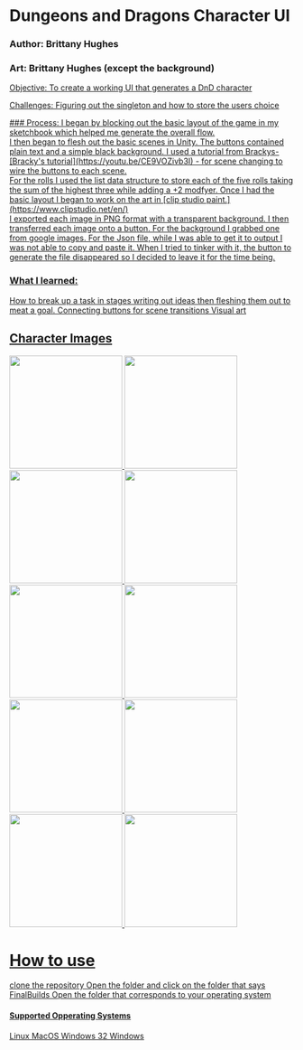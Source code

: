 # Dungeons and Dragons Character UI
### Author: Brittany Hughes 
### Art: Brittany Hughes (except the background)
<u>
Objective: To create a working UI that generates a DnD character

Challenges: Figuring out the singleton and how to store the users choice

<u>
### Process:  
I began by blocking out the basic layout of the game in my sketchbook which helped me generate the overall flow. <br> I then began to flesh out the basic scenes in Unity. The buttons contained plain text and a simple black background. I used a tutorial from Brackys- [Bracky's tutorial](https://youtu.be/CE9VOZivb3I) - for scene changing to wire the buttons to each scene. <br> For the rolls I used the list data structure to store each of the five rolls taking the sum of the highest three while adding a +2 modfyer. Once I had the basic layout I began to work on the art in [clip studio paint.](https://www.clipstudio.net/en/)<br> I exported each image in PNG format with a transparent background. I then transferred each image onto a button. For the background I grabbed one from google images. For the Json file, while I was able to get it to output I was not able to copy and paste it. When I tried to tinker with it, the button to generate the file disappeared so I decided to leave it for the time being.

### What I learned: 
How to break up a task in stages writing out ideas then fleshing them out to meat a goal. 
Connecting buttons for scene transitions
Visual art 

## Character Images
<img src = "https://github.com/B-Nicole/Unity_UI/assets/43286085/2098d182-e6f0-4826-9151-a6a82a78e4f6" width="200" height="200">
<img src = "https://github.com/B-Nicole/Unity_UI/assets/43286085/e45309bb-2302-47c2-9ce0-b89dada74dc6" width="200" height="200">
<img src = "https://github.com/B-Nicole/Unity_UI/assets/43286085/cb09f829-6208-489e-9a3b-718960457619" width="200" height="200">
<img src = "https://github.com/B-Nicole/Unity_UI/assets/43286085/bb778697-1c05-4bcc-8e0f-b49f2a0ee054" width="200" height="200">
<img src = "https://github.com/B-Nicole/Unity_UI/assets/43286085/65f7dd05-9cd6-457e-a925-fa5d4985b668" width="200" height="200">
<img src = "https://github.com/B-Nicole/Unity_UI/assets/43286085/4b969ab8-cb04-4311-8742-b2d6fc46388c" width="200" height="200">
<img src = "https://github.com/B-Nicole/Unity_UI/assets/43286085/f366960e-b9a3-4ba9-8012-8e94b0a65895" width="200" height="200">
<img src = "https://github.com/B-Nicole/Unity_UI/assets/43286085/727ebadc-e062-43a3-8499-02a6cace2791" width="200" height="200">
<img src = "https://github.com/B-Nicole/Unity_UI/assets/43286085/39911c1a-11f6-438d-90c7-cd49f634b25b" width="200" height="200">
<img src = "https://github.com/B-Nicole/Unity_UI/assets/43286085/64e6f3aa-9fa8-4789-ab54-97a2fe30f029" width="200" height="200">

# How to use
clone the repository
Open the folder and click on the folder that says FinalBuilds
Open the folder that corresponds to your operating system

#### Supported Opperating Systems
Linux
MacOS
Windows 32
Windows 

